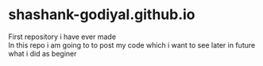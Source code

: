 # shashank-godiyal.github.io
First repository i have ever made<br>
In this repo i am going to to post my code which i want to see later in future what i did as beginer
